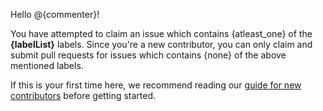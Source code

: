 Hello @{commenter}!

You have attempted to claim an issue which contains {atleast_one} of the **{labelList}** labels. Since you're a new contributor, you can only claim and submit pull requests for issues which contains {none} of the above mentioned labels.

If this is your first time here, we recommend reading our [guide for new contributors](https://zulip.readthedocs.io/en/latest/overview/contributing.html) before getting started.
